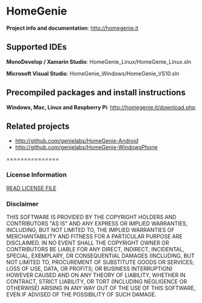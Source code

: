 # HomeGenie

**Project info and documentation**:
http://homegenie.it

## Supported IDEs

**MonoDevelop / Xamarin Studio**:
HomeGenie_Linux/HomeGenie_Linux.sln

**Microsoft Visual Studio**:
HomeGenie_Windows/HomeGenie_VS10.sln

## Precompiled packages and install instructions

**Windows, Mac, Linux and Raspberry Pi**:
http://homegenie.it/download.php

## Related projects

- http://github.com/genielabs/HomeGenie-Android
- http://github.com/genielabs/HomeGenie-WindowsPhone

===============

### License Information

[READ LICENSE FILE](LICENSE)

### Disclaimer

THIS SOFTWARE IS PROVIDED BY THE COPYRIGHT HOLDERS AND CONTRIBUTORS "AS IS" AND ANY EXPRESS OR IMPLIED WARRANTIES, INCLUDING, BUT NOT LIMITED TO, THE IMPLIED WARRANTIES OF MERCHANTABILITY AND FITNESS FOR A PARTICULAR PURPOSE ARE DISCLAIMED. IN NO EVENT SHALL THE COPYRIGHT OWNER OR CONTRIBUTORS BE LIABLE FOR ANY DIRECT, INDIRECT, INCIDENTAL, SPECIAL, EXEMPLARY, OR CONSEQUENTIAL DAMAGES (INCLUDING, BUT NOT LIMITED TO, PROCUREMENT OF SUBSTITUTE GOODS OR SERVICES; LOSS OF USE, DATA, OR PROFITS; OR BUSINESS INTERRUPTION) HOWEVER CAUSED AND ON ANY THEORY OF LIABILITY, WHETHER IN CONTRACT, STRICT LIABILITY, OR TORT (INCLUDING NEGLIGENCE OR OTHERWISE) ARISING IN ANY WAY OUT OF THE USE OF THIS SOFTWARE, EVEN IF ADVISED OF THE POSSIBILITY OF SUCH DAMAGE.
